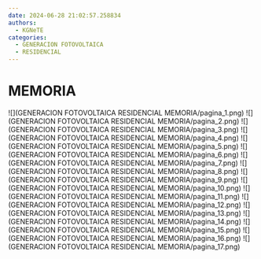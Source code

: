 ```yaml
---
date: 2024-06-28 21:02:57.258834
authors:
  - KGNeTE
categories:
  - GENERACION FOTOVOLTAICA
  - RESIDENCIAL
---
```

# MEMORIA
![](GENERACION FOTOVOLTAICA RESIDENCIAL MEMORIA/pagina_1.png)
![](GENERACION FOTOVOLTAICA RESIDENCIAL MEMORIA/pagina_2.png)
![](GENERACION FOTOVOLTAICA RESIDENCIAL MEMORIA/pagina_3.png)
![](GENERACION FOTOVOLTAICA RESIDENCIAL MEMORIA/pagina_4.png)
![](GENERACION FOTOVOLTAICA RESIDENCIAL MEMORIA/pagina_5.png)
![](GENERACION FOTOVOLTAICA RESIDENCIAL MEMORIA/pagina_6.png)
![](GENERACION FOTOVOLTAICA RESIDENCIAL MEMORIA/pagina_7.png)
![](GENERACION FOTOVOLTAICA RESIDENCIAL MEMORIA/pagina_8.png)
![](GENERACION FOTOVOLTAICA RESIDENCIAL MEMORIA/pagina_9.png)
![](GENERACION FOTOVOLTAICA RESIDENCIAL MEMORIA/pagina_10.png)
![](GENERACION FOTOVOLTAICA RESIDENCIAL MEMORIA/pagina_11.png)
![](GENERACION FOTOVOLTAICA RESIDENCIAL MEMORIA/pagina_12.png)
![](GENERACION FOTOVOLTAICA RESIDENCIAL MEMORIA/pagina_13.png)
![](GENERACION FOTOVOLTAICA RESIDENCIAL MEMORIA/pagina_14.png)
![](GENERACION FOTOVOLTAICA RESIDENCIAL MEMORIA/pagina_15.png)
![](GENERACION FOTOVOLTAICA RESIDENCIAL MEMORIA/pagina_16.png)
![](GENERACION FOTOVOLTAICA RESIDENCIAL MEMORIA/pagina_17.png)

